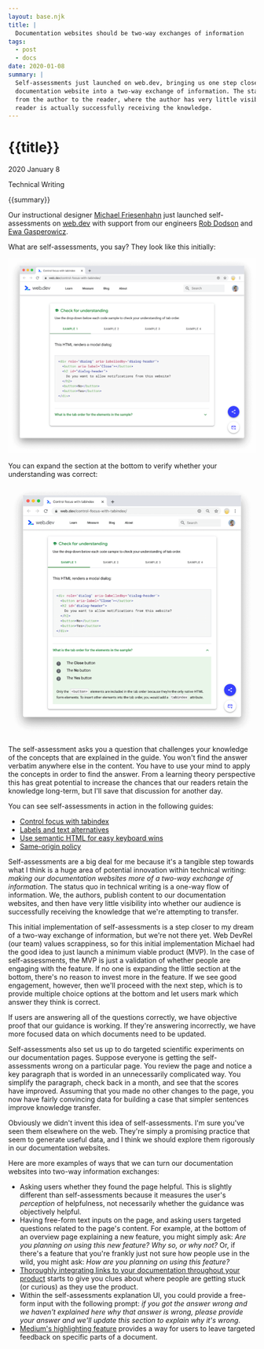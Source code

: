 ```yaml
---
layout: base.njk
title: |
  Documentation websites should be two-way exchanges of information
tags: 
  - post
  - docs
date: 2020-01-08
summary: |
  Self-assessments just launched on web.dev, bringing us one step closer towards turning that
  documentation website into a two-way exchange of information. The status quo is a one-way flow,
  from the author to the reader, where the author has very little visibility into whether the
  reader is actually successfully receiving the knowledge.
---
```


<h1 id="title">{{title}}</h1>

<p id="time">
  <time datetime="2020-01-08">2020 January 8</time>
</p>

<p id="category">Technical Writing</p>

<p id="summary">
  {{summary}}
</p>

Our instructional designer <a href="https://www.linkedin.com/in/mfriesenhahn/">Michael
Friesenhahn</a> just launched self-assessments on <a href="https://web.dev">web.dev</a> with support
from our engineers <a href="https://www.linkedin.com/in/mrdodson/">Rob Dodson</a> and
<a href="https://www.linkedin.com/in/egasperowicz/">Ewa Gasperowicz</a>.

What are self-assessments, you say? They look like this initially:

![The initial presentation of a self-assessment](/media/closed.png)

You can expand the section at the bottom to verify whether your understanding was correct:

![The presentation of a self-assessment UI after you interact with it](/media/open.png)

The self-assessment asks you a question that challenges your knowledge of the concepts that are
explained in the guide. You won't find the answer verbatim anywhere else in the content. You have
to use your mind to apply the concepts in order to find the answer. From a learning theory
perspective this has great potential to increase the chances that our readers retain the knowledge
long-term, but I'll save that discussion for another day.

You can see self-assessments in action in the following guides:

<ul>
  <li><a href="https://web.dev/control-focus-with-tabindex">Control focus with tabindex</a></li>
  <li><a href="https://web.dev/labels-and-text-alternatives">Labels and text alternatives</a></li>
  <li><a href="https://web.dev/use-semantic-html">Use semantic HTML for easy keyboard wins</a></li>
  <li><a href="https://web.dev/same-origin-policy">Same-origin policy</a></li>
</ul>

Self-assessments are a big deal for me because it's a tangible step towards what I think is a huge area of 
potential innovation within technical writing: *making our documentation websites more of a two-way
exchange of information*. The status quo in technical writing is a one-way flow of information. 
We, the authors, publish content to our documentation websites, and then have very little
visibility into whether our audience is successfully receiving the knowledge that we're attempting
to transfer.

This initial implementation of self-assessments is a step closer to my dream of a two-way exchange
of information, but we're not there yet. Web DevRel (our team) values scrappiness, so for this initial
implementation Michael had the good idea to just launch a minimum viable product (MVP). In the case of
self-assessments, the MVP is just a validation of whether people are engaging with the feature.
If no one is expanding the little section at the bottom, there's no reason to invest more in the
feature. If we see good engagement, however, then we'll proceed with the next step, which is to
provide multiple choice options at the bottom and let users mark which answer they think is correct.

If users are answering all of the questions correctly, we have objective proof that our guidance
is working. If they're answering incorrectly, we have more focused data on which documents need to
be updated.

Self-assessments also set us up to do targeted scientific experiments on our documentation pages.
Suppose everyone is getting the self-assessments wrong on a particular page. You review the page and notice
a key paragraph that is worded in an unnecessarily complicated way. You simplify the paragraph,
check back in a month, and see that the scores have improved. Assuming that
you made no other changes to the page, you now have fairly convincing data for building a case that
simpler sentences improve knowledge transfer.

Obviously we didn't invent this idea of self-assessments. I'm sure you've seen them elsewhere on the
web. They're simply a promising practice that seem to generate useful data, and I think we should
explore them rigorously in our documentation websites.

Here are more examples of ways that we can turn our documentation websites into two-way information
exchanges:

* Asking users whether they found the page helpful. This is slightly different than self-assessments
  because it measures the user's *perception* of helpfulness, not necessarily whether the guidance
  was objectively helpful.
* Having free-form text inputs on the page, and asking users targeted questions related to the page's
  content. For example, at the bottom of an overview page explaining a new feature, you might
  simply ask: *Are you planning on using this new feature? Why so, or why not?* Or, if there's a
  feature that you're frankly just not sure how people use in the wild, you might ask: *How are you
  planning on using this feature?*
* [Thoroughly integrating links to your documentation throughout your product](/blog/discovery/)
  starts to give you clues about where people are getting stuck (or curious) as they use the product.
* Within the self-assessments explanation UI, you could provide a free-form input with the following
  prompt: *if you got the answer wrong and we haven't explained here why that answer is wrong, please
  provide your answer and we'll update this section to explain why it's wrong*.
* [Medium's highlighting feature](https://blog.medium.com/introducing-highlights-a4df69e8ed43)
  provides a way for users to leave targeted feedback on specific parts of a document.